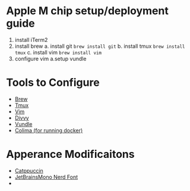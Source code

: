 # Apple M chip setup/deployment guide
1. install iTerm2
2. install brew
	a. install git `brew install git`
	b. install tmux `brew install tmux`
	c. install vim `brew install vim`
3. configure vim
	a.setup vundle
 
# Tools to Configure
- [Brew](brew.sh)
- [Tmux](https://github.com/tmux/tmux)
- [Vim](https://www.vim.org/)
- [Divvy](https://mizage.com/divvy/)
- [Vundle](https://github.com/VundleVim/Vundle.vim?tab=readme-ov-file)
- [Colima (for running docker)](https://github.com/abiosoft/colima)
# Apperance Modificaitons
- [Catppuccin](https://github.com/catppuccin/tmux)
- [JetBrainsMono Nerd Font](https://www.nerdfonts.com/font-downloads)
- 
